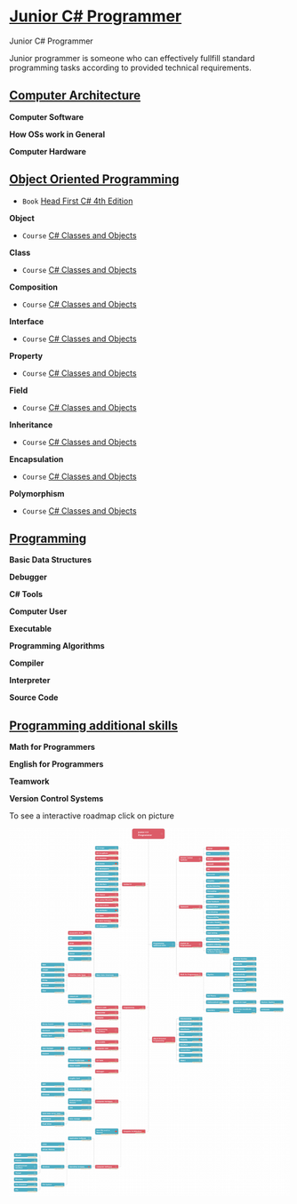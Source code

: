 # [Junior C# Programmer](https://infinite.education/view/junior_c_programmer_9)
Junior C# Programmer

Junior programmer is someone who can effectively fullfill standard programming tasks according to provided technical requirements.

## **[Computer Architecture](https://infinite.education/view/computer_architecture)**

**Computer Software**

**How OSs work in General**

**Computer Hardware**


## **[Object Oriented Programming](https://infinite.education/view/object_oriented_programming)**
* `Book` [Head First C# 4th Edition](https://www.amazon.com/Head-First-Learners-Real-World-Programming/dp/1491976705/ref=sr_1_1?dchild=1&keywords=Head+First+C%23&qid=1601273522&s=books&sr=1-1)

**Object**
* `Course` [C# Classes and Objects](https://www.w3schools.com/cs/cs_classes.asp)

**Class**
* `Course` [C# Classes and Objects](https://www.w3schools.com/cs/cs_classes.asp)

**Composition**
* `Course` [C# Classes and Objects](https://www.w3schools.com/cs/cs_classes.asp)

**Interface**
* `Course` [C# Classes and Objects](https://www.w3schools.com/cs/cs_classes.asp)

**Property**
* `Course` [C# Classes and Objects](https://www.w3schools.com/cs/cs_classes.asp)

**Field**
* `Course` [C# Classes and Objects](https://www.w3schools.com/cs/cs_classes.asp)

**Inheritance**
* `Course` [C# Classes and Objects](https://www.w3schools.com/cs/cs_classes.asp)

**Encapsulation**
* `Course` [C# Classes and Objects](https://www.w3schools.com/cs/cs_classes.asp)

**Polymorphism**
* `Course` [C# Classes and Objects](https://www.w3schools.com/cs/cs_classes.asp)


## **[Programming](https://infinite.education/view/programming)**

**Basic Data Structures**

**Debugger**

**C# Tools**

**Computer User**

**Executable**

**Programming Algorithms**

**Compiler**

**Interpreter**

**Source Code**


## **[Programming additional skills](https://infinite.education/view/programming_additional_skills)**

**Math for Programmers**

**English for Programmers**

**Teamwork**

**Version Control Systems**


To see a interactive roadmap click on picture

[![alt text](https://raw.githubusercontent.com/infinite-education/c-sharp-developer-roadmap/main/junior_c_programmer_9.png)](https://infinite.education/skillset/junior_c_programmer_9)
